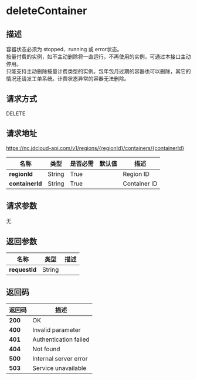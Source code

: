 # deleteContainer


## 描述
容器状态必须为 stopped、running 或 error状态。 <br>
按量付费的实例，如不主动删除将一直运行，不再使用的实例，可通过本接口主动停用。<br>
只能支持主动删除按量计费类型的实例。包年包月过期的容器也可以删除，其它的情况还请发工单系统。计费状态异常的容器无法删除。


## 请求方式
DELETE

## 请求地址
https://nc.jdcloud-api.com/v1/regions/{regionId}/containers/{containerId}

|名称|类型|是否必需|默认值|描述|
|---|---|---|---|---|
|**regionId**|String|True| |Region ID|
|**containerId**|String|True| |Container ID|

## 请求参数
无


## 返回参数
|名称|类型|描述|
|---|---|---|
|**requestId**|String| |


## 返回码
|返回码|描述|
|---|---|
|**200**|OK|
|**400**|Invalid parameter|
|**401**|Authentication failed|
|**404**|Not found|
|**500**|Internal server error|
|**503**|Service unavailable|

